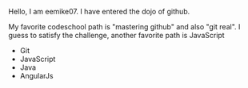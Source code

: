 Hello, I am eemike07.  I have entered the dojo of github.

My favorite codeschool path is "mastering github" and also "git real".
I guess to satisfy the challenge, another favorite path is JavaScript

* Git
* JavaScript
* Java
* AngularJs
